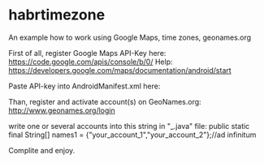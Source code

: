 habrtimezone
============

An example how to work using Google Maps, time zones, geonames.org

First of all, register Google Maps API-Key here: https://code.google.com/apis/console/b/0/
Help: https://developers.google.com/maps/documentation/android/start

Paste API-key into AndroidManifest.xml here:
<meta-data
            android:name="com.google.android.maps.v2.API_KEY"
            android:value="your_api_key" />

Than, register and activate account(s) on GeoNames.org: http://www.geonames.org/login

write one or several accounts into this string in "_.java" file:
public static final String[] names1 = {"your_account_1","your_account_2"};//ad infinitum

Complite and enjoy.
